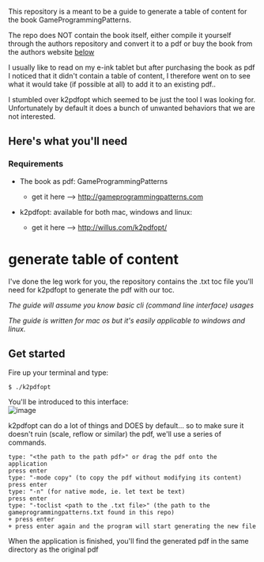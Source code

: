 This repository is a meant to be a guide to generate a table of content for the book GameProgrammingPatterns.

The repo does NOT contain the book itself, either compile it yourself through the authors repository and convert it to a pdf or buy the book from the authors website [below](#requirements)

I usually like to read on my e-ink tablet but after purchasing the book as pdf I noticed that it didn't contain a table of content, I therefore went on to see what it would take (if possible at all) to add it to an existing pdf..

I stumbled over k2pdfopt which seemed to be just the tool I was looking for. Unfortunately by default it does a bunch of unwanted behaviors that we are not interested.

## Here's what you'll need
### Requirements
+ The book as pdf: GameProgrammingPatterns
    - get it here --> http://gameprogrammingpatterns.com

+ k2pdfopt: available for both mac, windows and linux:
    - get it here --> http://willus.com/k2pdfopt/

# generate table of content
I've done the leg work for you, the repository contains the .txt toc file you'll need for k2pdfopt to generate the pdf with our toc.

*The guide will assume you know basic cli (command line interface) usages*

*The guide is written for mac os but it's easily applicable to windows and linux.*

## Get started
Fire up your terminal and type:
```
$ ./k2pdfopt
```
You'll be introduced to this interface:   
![image](https://user-images.githubusercontent.com/1045397/45590982-de676480-b945-11e8-9304-26f952cd3dec.png)

k2pdfopt can do a lot of things and DOES by default... so to make sure it doesn't ruin (scale, reflow or similar) the pdf, we'll use a series of commands.

```
type: "<the path to the path pdf>" or drag the pdf onto the application
press enter
type: "-mode copy" (to copy the pdf without modifying its content)
press enter
type: "-n" (for native mode, ie. let text be text)
press enter
type: "-toclist <path to the .txt file>" (the path to the gameprogrammingpatterns.txt found in this repo)
+ press enter
+ press enter again and the program will start generating the new file
```

When the application is finished, you'll find the generated pdf in the same directory as the original pdf
